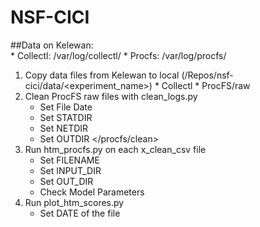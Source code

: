 # NSF-CICI

##Data on Kelewan:  
	* Collectl: /var/log/collectl/
	* Procfs: /var/log/procfs/
1. Copy data files from Kelewan to local (/Repos/nsf-cici/data/<experiment_name>)
		* Collectl 
		* ProcFS/raw
2. Clean ProcFS raw files with clean_logs.py
	* Set File Date 
	* Set STATDIR 
	* Set NETDIR
	* Set OUTDIR </procfs/clean>
3. Run htm_procfs.py on each x_clean_csv file 
	* Set FILENAME
	* Set INPUT_DIR
	* Set OUT_DIR 
	* Check Model Parameters
4. Run plot_htm_scores.py 
	* Set DATE of the file 